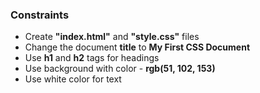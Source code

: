 ### Constraints <br>
 * Create **"index.html"** and **"style.css"** files <br>
 * Change the document **title** to **My First CSS Document** <br>
 * Use **h1** and **h2** tags for headings <br>
 * Use background with color - **rgb(51, 102, 153)** <br>
 * Use white color for text
